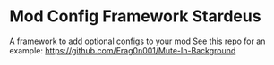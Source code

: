 # Mod Config Framework Stardeus
 A framework to add optional configs to your mod
See this repo for an example:
https://github.com/Erag0n001/Mute-In-Background
